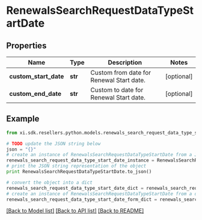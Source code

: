 # RenewalsSearchRequestDataTypeStartDate


## Properties

Name | Type | Description | Notes
------------ | ------------- | ------------- | -------------
**custom_start_date** | **str** | Custom from date for Renewal Start date. | [optional] 
**custom_end_date** | **str** | Custom to date for Renewal Start date. | [optional] 

## Example

```python
from xi.sdk.resellers.python.models.renewals_search_request_data_type_start_date import RenewalsSearchRequestDataTypeStartDate

# TODO update the JSON string below
json = "{}"
# create an instance of RenewalsSearchRequestDataTypeStartDate from a JSON string
renewals_search_request_data_type_start_date_instance = RenewalsSearchRequestDataTypeStartDate.from_json(json)
# print the JSON string representation of the object
print RenewalsSearchRequestDataTypeStartDate.to_json()

# convert the object into a dict
renewals_search_request_data_type_start_date_dict = renewals_search_request_data_type_start_date_instance.to_dict()
# create an instance of RenewalsSearchRequestDataTypeStartDate from a dict
renewals_search_request_data_type_start_date_form_dict = renewals_search_request_data_type_start_date.from_dict(renewals_search_request_data_type_start_date_dict)
```
[[Back to Model list]](../README.md#documentation-for-models) [[Back to API list]](../README.md#documentation-for-api-endpoints) [[Back to README]](../README.md)


